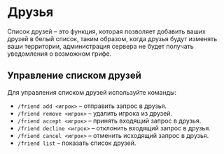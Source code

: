 ﻿# Друзья

Список друзей – это функция, которая позволяет добавить ваших друзей в белый список, таким образом, когда друзья будут изменять ваши территории, администрация сервера не будет получать уведомления о возможном грифе.

## Управление списком друзей

Для управления списком друзей используйте команды:

- `/friend add <игрок>` – отправить запрос в друзья.
- `/friend remove <игрок>` – удалить игрока из друзей.
- `/friend accept <игрок>` – принять входящий запрос в друзья.
- `/friend decline <игрок>` – отклонить входящий запрос в друзья.
- `/friend cancel <игрок>` – отменить исходящий запрос в друзья.
- `/friend list` – показать список друзей.
